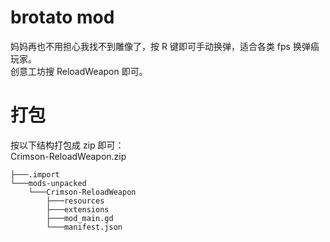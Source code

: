 # brotato mod

妈妈再也不用担心我找不到雕像了，按 R 键即可手动换弹，适合各类 fps 换弹癌玩家。  
创意工坊搜 ReloadWeapon 即可。

# 打包

按以下结构打包成 zip 即可：  
Crimson-ReloadWeapon.zip

```
├───.import
└───mods-unpacked
    └───Crimson-ReloadWeapon
        ├───resources
        ├───extensions
        ├───mod_main.gd
        └───manifest.json
```
